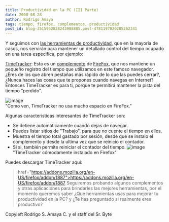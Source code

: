 ```yaml
---
title: Productividad en la PC (III Parte)
date: 2008-08-28
author: Rodrigo Amaya
tags: tiempo, firefox, complementos, productividad
post_id: blog-3515952828243908885.post-4781197020285262341
---
```


Y seguimos con [las herramientas de productividad](https://www.srbyte.com/2008/08/productividad-en-la-pc-ii-parte.html), que en la mayoría de casos, nos servirán para mantener un detallado control del tiempo ocupado en una tarea especifica, por ejemplo:

[TimeTracker](https://addons.mozilla.org/en-US/firefox/addon/1887): Esta es
un [complemento](https://www.srbyte.com/2008/07/qu-es-un-complementoadd-on-de-firefox.html) de [FireFox](https://www.srbyte.com/2008/07/el-guiness-record-de-firefox-3.html), que nos mantiene un pequeño registro del tiempo que utilizamos en este famoso navegador. ¿Eres de los que abren pestañas más rápido de lo que las puedes cerrar?, ¿Nunca haces las cosas que te propones cuando navegas en Internet? Entonces TimeTracker es para ti, porque te permitirá mantener la pista del tiempo "perdido".

![image](https://1.bp.blogspot.com/_ayvorITawE4/SLgZwJL2vuI/AAAAAAAABKA/ao5qApCQcqQ/s320/1.png)    
"Como ven, TimeTracker no
usa mucho espacio en FireFox."

Algunas características interesantes de TimeTracker son:

- Se detiene automáticamente cuando dejas de navegar.
- Puedes listar sitios de "Trabajo", para que no cuente el tiempo en ellos.
- Muestra el tiempo total gastado por sesión, desde que se instalo el complemento y desde la ultima vez que se reinicio el contador.
- Si si, también permite reiniciar el contador del tiempo.
![image](https://4.bp.blogspot.com/_ayvorITawE4/SLgZwNDhF5I/AAAAAAAABJ4/iJpyp7Loc1U/s320/4.jpeg)    
"TimeTracker cómodamente
instalado en Firefox"

Puedes descargar TimeTracker aquí:

> href="https://addons.mozilla.org/en-US/firefox/addon/1887">https://addons.mozilla.org/en-US/firefox/addon/1887
Seguiremos probando algunos complementos y otras aplicaciones para brindarles las mejores herramientas, por el momento queremos saber ¿Que herramientas usas para mejorar tu productividad en la PC? y ¿Te has preguntado si realmente eres productivo?

Copyleft Rodrigo S. Amaya C. y el staff del Sr. Byte